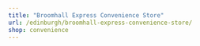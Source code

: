 ```yaml
---
title: "Broomhall Express Convenience Store"
url: /edinburgh/broomhall-express-convenience-store/
shop: convenience
---
```

